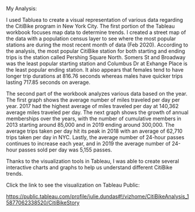 My Analysis:

I used Tabluea to create a visual representation of various data regarding the CitiBike program in New York City. The first portion of the Tableau workbook focuses map data to determine trends. I created a street map of the data with a population census layer to see where the most popular stations are during   the most recent month of data  (Feb  2020).  According to the analysis, the most popular CitiBike station for both starting and ending trips is the station called Pershing Square North. Somers St and Broadway was the least popular starting station and Columbus Dr  at Exhange Place  is the least popular  ending  station. It also  appears that females tend to have longer trip durations at 816.76 seconds whereas males have quicker trips lasting 717.85 seconds on average.

The second  part of the workbook analyzes various data based on the year. The first graph shows the average number of miles traveled per day per year. 2017 had the highest average of miles traveled per day at 140,362 average miles traveled per day. The next graph shows the growth of annual memberships over the years, with  the  number of cumulative members in 2013 starting  around 85,000 and in 2019 ending around 300,000. The average trips taken per day hit its peak in 2018 with an average of 62,710 trips  taken per day in NYC. Lastly, the average number of 24-hour passes continues to increase each year, and in 2019 the average number of 24-hour passes sold per day was 5,155 passes. 

Thanks  to  the visualization tools in Tableau, I was able to create several interactive charts and graphs  to help us understand different CitiBike trends.

Click the link to see the visualization on Tableau Public:

https://public.tableau.com/profile/julie.dundas#!/vizhome/CitiBikeAnalysis_15877062338520/CitiBikeStory